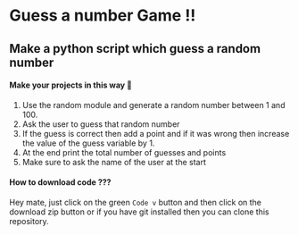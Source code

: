 # Guess a number Game !!

## Make a python script which guess a random number

#### Make your projects in this way 🚀
1. Use the random module and generate a random number between 1 and 100.
2. Ask the user to guess that random number
3. If the guess is correct then add a point and if it was wrong then increase the value of the guess variable by 1.
4. At the end print the total number of guesses and points
5. Make sure to ask the name of the user at the start

#### How to download code ???
Hey mate, just click on the green `Code v` button and then click on the download zip button or if you have git installed then you can clone this repository.